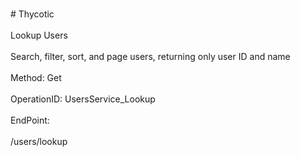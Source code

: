 <br>#     Thycotic</br>
<br>Lookup Users</br>
<br>Search, filter, sort, and page users, returning only user ID and name</br>
<br>Method: Get</br>
<br>OperationID: UsersService_Lookup</br>
<br>EndPoint:</br>
<br>/users/lookup</br>
